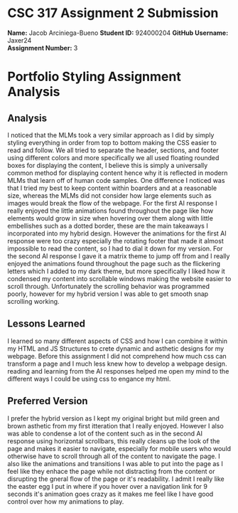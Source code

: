 # CSC 317 Assignment 2 Submission

**Name:** Jacob Arciniega-Bueno
**Student ID:** 924000204 
**GitHub Username:** Jaxer24  
**Assignment Number:** 3

# Portfolio Styling Assignment Analysis

## Analysis
I noticed that the MLMs took a very similar approach as I did by simply 
styling everything in order from top to bottom making the CSS easier to 
read and follow.  We all tried to separate the header, sections, and footer 
using different colors and more specifically we all used floating rounded 
boxes for displaying the content, I believe this is simply a universally 
common method for displaying content hence why it is reflected in modern 
MLMs that learn off of human code samples. One difference I noticed was 
that I tried my best to keep content within boarders and at a reasonable 
size, whereas the MLMs did not consider how large elements such as images 
would break the flow of the webpage. For the first AI response I really 
enjoyed the little animations found throughout the page like how elements 
would grow in size when hovering over them along with little embellishes 
such as a dotted border, these are the main takeaways I incorporated into 
my hybrid design. However the animations for the first AI response were too 
crazy especially the rotating footer that made it almost impossible to read 
the content, so I had to dial it down for my version. For the second AI 
response I gave it a matrix theme to jump off from and I really enjoyed the 
animations found throughout the page such as the flickering letters which I 
added to my dark theme, but more specifically I liked how it condensed my
content into scrollable windows making the website easier to scroll through. 
Unfortunately the scrolling behavior was programmed poorly, however for my 
hybrid version I was able to get smooth snap scrolling working.


## Lessons Learned
I learned so many different aspects of CSS and how I can combine it within my HTML and JS 
Structures to crete dynamic and asthetic designs for my webpage. Before this assignment
I did not comprehend how much css can transform a page and I much less knew how to develop a 
webpage design. reading and learning from the AI responses helped me open my mind to the different
ways I could be using css to engance my html.

## Preferred Version
I prefer the hybrid version as I kept my original bright but mild green and brown asthetic from 
my first itteration that I really enjoyed. However I also was able to condense a lot of the content
such as in the second AI response using horizontal scrollbars, this really cleans up the look of the page
and makes it easier to navigate, especially for mobile users who would otherwise have to scroll through all
of the content to navigate the page. I also like the animations and transitions I was able to put into the page
as I feel like they enhace the page while not distracting from the content or disrupting the gneral flow
of the page or it's readability. I admit I really like the easter egg I put in where if you hover over a 
navigation link for 9 seconds it's animation goes crazy as it makes me feel like I have good control over how my 
animations to play.